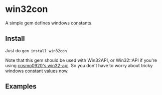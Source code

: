 # win32con
A simple gem defines windows constants

## Install
Just do `gem install win32con`

Note that this gem should be used with Win32API, or Win32::API if you're using [cosmo0920's win32-api](https://github.com/cosmo0920/win32-api).
So you don't have to worry about tricky windows constant values now.


## Examples
